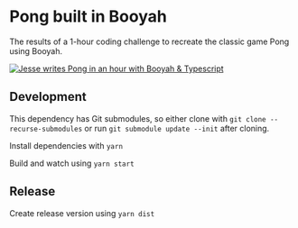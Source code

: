 # Pong built in Booyah

The results of a 1-hour coding challenge to recreate the classic game Pong using Booyah.

[![Jesse writes Pong in an hour with Booyah & Typescript](http://img.youtube.com/vi/I2d_LM2PulA/0.jpg)](http://www.youtube.com/watch?v=I2d_LM2PulA "Jesse writes Pong in an hour with Booyah & Typescript")



## Development

This dependency has Git submodules, so either clone with `git clone --recurse-submodules` or run `git submodule update --init` after cloning.

Install dependencies with `yarn`

Build and watch using `yarn start`

## Release

Create release version using `yarn dist`
